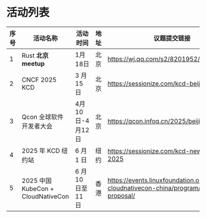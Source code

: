 # 活动列表



<table data-full-width="true"><thead><tr><th width="92" data-type="number">序号</th><th width="222">活动名称</th><th width="159">活动时间</th><th width="86">地址</th><th width="157" data-type="content-ref">议题提交链接</th><th data-type="content-ref">活动介绍</th></tr></thead><tbody><tr><td>1</td><td>Rust <strong>北京 meetup</strong></td><td>1月18日</td><td>北京</td><td><a href="https://wj.qq.com/s2/8201952/ee92/">https://wj.qq.com/s2/8201952/ee92/</a></td><td><a href="https://www.huodongxing.com/event/8790069602300">https://www.huodongxing.com/event/8790069602300</a></td></tr><tr><td>2</td><td>CNCF 2025 KCD</td><td>3 月 15 日</td><td>北京</td><td><a href="https://sessionize.com/kcd-beijing-2025">https://sessionize.com/kcd-beijing-2025</a></td><td></td></tr><tr><td>3</td><td>Qcon 全球软件开发者大会</td><td>4月10日-4月12日</td><td>北京</td><td><a href="https://qcon.infoq.cn/2025/beijing/topic">https://qcon.infoq.cn/2025/beijing/topic</a></td><td></td></tr><tr><td>4</td><td>2025 年 KCD 纽约站</td><td>6 月 1 日</td><td>纽约</td><td><a href="https://sessionize.com/kcd-new-york-2025">https://sessionize.com/kcd-new-york-2025</a></td><td></td></tr><tr><td>5</td><td>2025 中国 KubeCon + CloudNativeCon</td><td>6 月 10 日至 11 日</td><td>香港</td><td><a href="https://events.linuxfoundation.org/kubecon-cloudnativecon-china/program/call-for-proposal/">https://events.linuxfoundation.org/kubecon-cloudnativecon-china/program/call-for-proposal/</a></td><td></td></tr></tbody></table>

